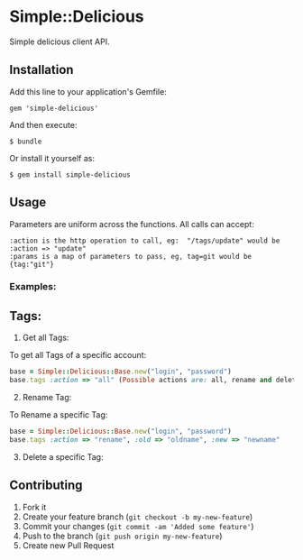 # Simple::Delicious

Simple delicious client API.

## Installation

Add this line to your application's Gemfile:

    gem 'simple-delicious'

And then execute:

    $ bundle

Or install it yourself as:

    $ gem install simple-delicious

## Usage

Parameters are uniform across the functions. All calls can accept:

    :action is the http operation to call, eg:  "/tags/update" would be :action => "update"   
    :params is a map of parameters to pass, eg, tag=git would be {tag:"git"}

### Examples:

Tags:
------

1. Get all Tags:

To get all Tags of a specific account:

```ruby
base = Simple::Delicious::Base.new("login", "password")
base.tags :action => "all" (Possible actions are: all, rename and delete )
```
    
2. Rename Tag:

To Rename a specific Tag:

```ruby
base = Simple::Delicious::Base.new("login", "password")
base.tags :action => "rename", :old => "oldname", :new => "newname"
```

3. Delete a specific Tag:


## Contributing

1. Fork it
2. Create your feature branch (`git checkout -b my-new-feature`)
3. Commit your changes (`git commit -am 'Added some feature'`)
4. Push to the branch (`git push origin my-new-feature`)
5. Create new Pull Request
